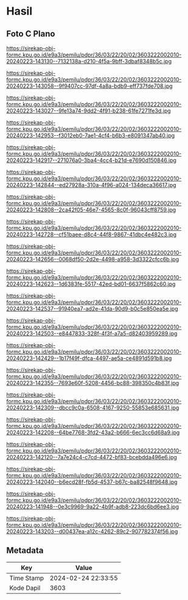 # Hasil

## Foto C Plano

https://sirekap-obj-formc.kpu.go.id/e9a3/pemilu/pdpr/36/03/22/20/02/3603222002010-20240223-143130--7132138a-d210-4f5a-9bff-3dbaf8348b5c.jpg

https://sirekap-obj-formc.kpu.go.id/e9a3/pemilu/pdpr/36/03/22/20/02/3603222002010-20240223-143058--9f9407cc-97df-4a8a-bdb9-eff737fde708.jpg

https://sirekap-obj-formc.kpu.go.id/e9a3/pemilu/pdpr/36/03/22/20/02/3603222002010-20240223-143027--9fe13a74-9dd2-4f91-b238-61fe7271fe3d.jpg

https://sirekap-obj-formc.kpu.go.id/e9a3/pemilu/pdpr/36/03/22/20/02/3603222002010-20240223-142953--f3012eb0-7ae1-4cf4-b6b3-e8091347ab40.jpg

https://sirekap-obj-formc.kpu.go.id/e9a3/pemilu/pdpr/36/03/22/20/02/3603222002010-20240223-142917--271076a0-3ba4-4cc4-b21d-e7690d150846.jpg

https://sirekap-obj-formc.kpu.go.id/e9a3/pemilu/pdpr/36/03/22/20/02/3603222002010-20240223-142844--ed27928a-310a-4f96-a024-134deca36617.jpg

https://sirekap-obj-formc.kpu.go.id/e9a3/pemilu/pdpr/36/03/22/20/02/3603222002010-20240223-142808--2ca42f05-46e7-4565-8c0f-96043cff8759.jpg

https://sirekap-obj-formc.kpu.go.id/e9a3/pemilu/pdpr/36/03/22/20/02/3603222002010-20240223-142728--cf51baee-d8c4-44f8-9867-41dbc4e482c3.jpg

https://sirekap-obj-formc.kpu.go.id/e9a3/pemilu/pdpr/36/03/22/20/02/3603222002010-20240223-142656--0068df50-2d2e-4498-a958-3d3322cfcc6b.jpg

https://sirekap-obj-formc.kpu.go.id/e9a3/pemilu/pdpr/36/03/22/20/02/3603222002010-20240223-142623--1d6383fe-5517-42ed-bd01-6637f5862c60.jpg

https://sirekap-obj-formc.kpu.go.id/e9a3/pemilu/pdpr/36/03/22/20/02/3603222002010-20240223-142537--91940ea7-ad2e-41da-90d9-b0c5e850ea5e.jpg

https://sirekap-obj-formc.kpu.go.id/e9a3/pemilu/pdpr/36/03/22/20/02/3603222002010-20240223-142503--e8447833-328f-4f3f-a7a5-d82403959289.jpg

https://sirekap-obj-formc.kpu.go.id/e9a3/pemilu/pdpr/36/03/22/20/02/3603222002010-20240223-142429--1b17f49f-dfca-4497-ae5a-ce4891d591b8.jpg

https://sirekap-obj-formc.kpu.go.id/e9a3/pemilu/pdpr/36/03/22/20/02/3603222002010-20240223-142355--7693e60f-5208-4456-bc88-398350c4b83f.jpg

https://sirekap-obj-formc.kpu.go.id/e9a3/pemilu/pdpr/36/03/22/20/02/3603222002010-20240223-142309--dbcc9c0a-6508-4167-9250-55853e685631.jpg

https://sirekap-obj-formc.kpu.go.id/e9a3/pemilu/pdpr/36/03/22/20/02/3603222002010-20240223-142208--64be7768-3fd2-43a2-b666-6ec3cc6d68a9.jpg

https://sirekap-obj-formc.kpu.go.id/e9a3/pemilu/pdpr/36/03/22/20/02/3603222002010-20240223-142120--7a7e24c4-c7cd-4472-bf83-bcebdda496e6.jpg

https://sirekap-obj-formc.kpu.go.id/e9a3/pemilu/pdpr/36/03/22/20/02/3603222002010-20240223-142040--b6ecd28f-fb5d-4537-b67c-ba82548f9648.jpg

https://sirekap-obj-formc.kpu.go.id/e9a3/pemilu/pdpr/36/03/22/20/02/3603222002010-20240223-141948--0e3c9969-9a22-4b9f-adb8-223dc6bd6ee3.jpg

https://sirekap-obj-formc.kpu.go.id/e9a3/pemilu/pdpr/36/03/22/20/02/3603222002010-20240223-143203--d00437ea-a12c-4262-89c2-907782374f56.jpg


## Metadata

| Key        | Value               |
| ---------- | ------------------- |
| Time Stamp | 2024-02-24 22:33:55 |
| Kode Dapil | 3603                |



